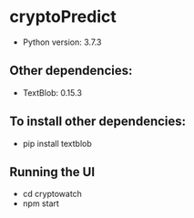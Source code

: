 # cryptoPredict
* Python version:   3.7.3

## Other dependencies: 
* TextBlob: 0.15.3

## To install other dependencies:
* pip install textblob

## Running the UI
* cd cryptowatch
* npm start
